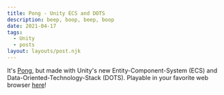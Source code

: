 ```yaml
---
title: Pong - Unity ECS and DOTS
description: beep, boop, beep, boop
date: 2021-04-17
tags:
  - Unity
  - posts
layout: layouts/post.njk
---
```

<p>
It's <a href="https://jeplmr.itch.io/pong" target="blank">Pong</a>, but made with Unity's new Entity-Component-System (ECS) and Data-Oriented-Technology-Stack (DOTS). Playable in your favorite web browser <a href="https://jeplmr.itch.io/pong" target="blank">here</a>!
</p>